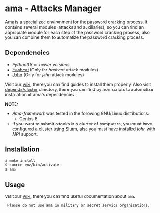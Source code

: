 # ama - Attacks Manager

Ama is a specialized environment for the password cracking process. It contains several modules (attacks and auxiliaries), so you can find an appropiate module for each step of the password cracking process, also you can combine them to automatize the password cracking process.

## Dependencies
* *Python3.8* or *newer versions*
* [Hashcat](https://hashcat.net/hashcat/) (Only for *hashcat* attack modules)
* [John](https://github.com/openwall/john) (Only for *john* attack modules)

Visit our [wiki](https://github.com/fpolit/ama-framework/wiki), there you can find guides to install them properly.
Also visit [depends/cluster](https://github.com/fpolit/ama-framework/tree/master/depends/cluster) directory, there you can find python scripts to automatize installation of ama's dependencies.

**NOTE:**  
* *Ama-framework* was tested in the following GNU/Linux distributions:
     * Centos 8
* If you want to submit attacks in a cluster of computers, you must have configured a cluster using [Slurm](https://slurm.schedmd.com/overview.html), also you must have installed *john* with *MPI* support.

## Installation
```bash
$ make install
$ source env/bin/activate
$ ama
```

## Usage
Visit our [wiki](https://github.com/fpolit/ama-framework/wiki), there you can find useful documentation about `ama`.  



     Please do not use ama in military or secret service organizations,
                      or for illegal purposes.



Good luck!
glozanoa
